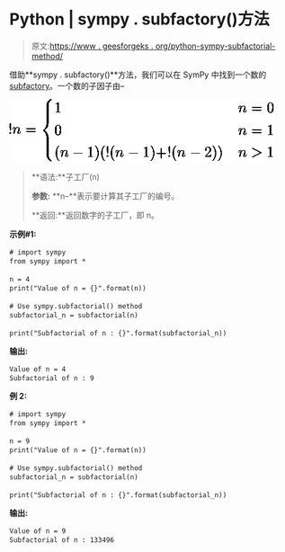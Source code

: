 # Python | sympy . subfactory()方法

> 原文:[https://www . geesforgeks . org/python-sympy-subfactorial-method/](https://www.geeksforgeeks.org/python-sympy-subfactorial-method/)

借助**sympy . subfactory()**方法，我们可以在 SymPy 中找到一个数的[subfactory](https://en.wikipedia.org/wiki/Subfactorial)。一个数的子因子由–

![ !n = \begin{cases} 1 & n = 0 \\ 0 & n = 1 \\ (n-1)(!(n-1) + !(n-2)) & n > 1 \end{cases}  ](img/90ab2fc1545fe7a70bd7b5d2d33630a6.png "Rendered by QuickLaTeX.com")

> **语法:**子工厂(n)
> 
> **参数:**
> **n–**表示要计算其子工厂的编号。
> 
> **返回:**返回数字的子工厂，即 n。

**示例#1:**

```
# import sympy 
from sympy import * 

n = 4
print("Value of n = {}".format(n))

# Use sympy.subfactorial() method 
subfactorial_n = subfactorial(n)  

print("Subfactorial of n : {}".format(subfactorial_n))  
```

**输出:**

```
Value of n = 4
Subfactorial of n : 9

```

**例 2:**

```
# import sympy 
from sympy import * 

n = 9
print("Value of n = {}".format(n))

# Use sympy.subfactorial() method 
subfactorial_n = subfactorial(n)  

print("Subfactorial of n : {}".format(subfactorial_n))  
```

**输出:**

```
Value of n = 9
Subfactorial of n : 133496

```